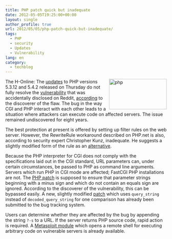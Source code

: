```yaml
---
title: PHP patch quick but inadequate
date: 2012-05-05T19:25:00+00:00
layout: single
author_profile: true
url: 2012/05/05/php-patch-quick-but-inadequate/
tags:
  - PHP
  - security
  - Updates
  - Vulnerability
lang: en
category: 
  - techblog
---
```

[<img title="php" border="0" alt="php" align="right" src="http://lh4.ggpht.com/-AYBT2UispLs/T6V3uFbK68I/AAAAAAAAF58/T13rvx5zFWQ/php_thumb.png?imgmax=800" width="180" height="95" />](http://lh6.ggpht.com/-Cu0J300RYng/T6V3sHhQsrI/AAAAAAAAF50/eNMs7kndTd8/s1600-h/php%25255B2%25255D.png)The H-Online: The [updates](http://www.php.net/archive/2012.php#id2012-05-03-1) to PHP versions 5.3.12 and 5.4.2 released on Thursday do not fully resolve the [vulnerability](http://www.h-online.com/news/item/Critical-open-hole-in-PHP-creates-risks-Update-2-1567532.html) that was accidentally disclosed on Reddit, [according](http://eindbazen.net/2012/05/php-cgi-advisory-cve-2012-1823/) to the discoverer of the flaw. The bug in the way CGI and PHP interact with each other leads to a situation where attackers can execute code on affected servers. The issue remained undiscovered for eight years. 

The best protection at present is offered by setting up filter rules on the web server. However, the RewriteRule workaround described on PHP.net is also, according to security expert Christopher Kunz, inadequate. He suggests a slightly modified form of the rule as an [alternative](http://www.php-security.net/archives/11-Mitigation-for-CVE-2012-1823-CVE-2012-2311.html). 

Because the PHP interpreter for CGI does not comply with the specifications laid out in the CGI standard, URL parameters can, under certain circumstances, be passed to PHP as command line arguments. Servers which run PHP in CGI mode are affected; FastCGI PHP installations are not. The [PHP patch](https://github.com/php/php-src/commit/55869a95ab75c0eb99c57201bfeccaef57e0d36d) is supposed to ensure that parameter strings beginning with a minus sign and which do not contain an equals sign are ignored. According to the discoverer of the vulnerability, this can be bypassed easily. A new, slightly modified [patch](https://bugs.php.net/patch-display.php?patch=cgi.diff-fix-check.patch&bug_id=61910&revision=1336093719) which uses `query_string` instead of `decoded_query_string` for one comparison has already been submitted to the bug tracking system. 

Users can determine whether they are affected by the bug by appending the string `?-s` to a URL. If the server returns PHP source code, rapid action is required. A [Metasploit module](http://www.metasploitminute.com/2012/05/cve-2012-1823-php-cgi-bug.html) which opens a remote shell for executing arbitrary code on vulnerable servers is already available.